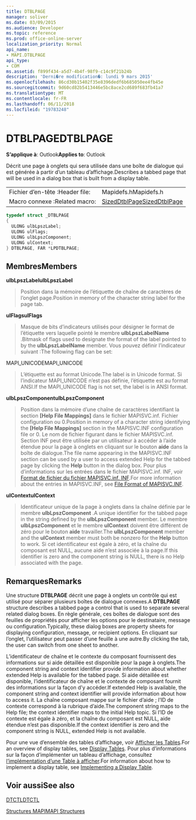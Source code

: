```yaml
---
title: DTBLPAGE
manager: soliver
ms.date: 03/09/2015
ms.audience: Developer
ms.topic: reference
ms.prod: office-online-server
localization_priority: Normal
api_name:
- MAPI.DTBLPAGE
api_type:
- COM
ms.assetid: f899f434-a5d7-4b4f-98f9-c14c9f21b24b
description: 'Derni�re modification�: lundi 9 mars 2015'
ms.openlocfilehash: 86cd30b15402f35e8396dedf6b685050ee4fb45e
ms.sourcegitcommit: 9d60cd82b5413446e5bc8ace2cd689f683fb41a7
ms.translationtype: MT
ms.contentlocale: fr-FR
ms.lasthandoff: 06/11/2018
ms.locfileid: "19783248"
---
```

# <a name="dtblpage"></a><span data-ttu-id="f23c3-103">DTBLPAGE</span><span class="sxs-lookup"><span data-stu-id="f23c3-103">DTBLPAGE</span></span>

  
  
<span data-ttu-id="f23c3-104">**S’applique à**: Outlook</span><span class="sxs-lookup"><span data-stu-id="f23c3-104">**Applies to**: Outlook</span></span> 
  
<span data-ttu-id="f23c3-105">Décrit une page à onglets qui sera utilisée dans une boîte de dialogue qui est générée à partir d’un tableau d’affichage.</span><span class="sxs-lookup"><span data-stu-id="f23c3-105">Describes a tabbed page that will be used in a dialog box that is built from a display table.</span></span> 
  
|||
|:-----|:-----|
|<span data-ttu-id="f23c3-106">Fichier d’en-tête :</span><span class="sxs-lookup"><span data-stu-id="f23c3-106">Header file:</span></span>  <br/> |<span data-ttu-id="f23c3-107">Mapidefs.h</span><span class="sxs-lookup"><span data-stu-id="f23c3-107">Mapidefs.h</span></span>  <br/> |
|<span data-ttu-id="f23c3-108">Macro connexe :</span><span class="sxs-lookup"><span data-stu-id="f23c3-108">Related macro:</span></span>  <br/> |[<span data-ttu-id="f23c3-109">SizedDtblPage</span><span class="sxs-lookup"><span data-stu-id="f23c3-109">SizedDtblPage</span></span>](sizeddtblpage.md) <br/> |
   
```cpp
typedef struct _DTBLPAGE
{
  ULONG ulbLpszLabel;
  ULONG ulFlags;
  ULONG ulbLpszComponent;
  ULONG ulContext;
} DTBLPAGE, FAR *LPDTBLPAGE;

```

## <a name="members"></a><span data-ttu-id="f23c3-110">Membres</span><span class="sxs-lookup"><span data-stu-id="f23c3-110">Members</span></span>

 <span data-ttu-id="f23c3-111">**ulbLpszLabel**</span><span class="sxs-lookup"><span data-stu-id="f23c3-111">**ulbLpszLabel**</span></span>
  
> <span data-ttu-id="f23c3-112">Position dans la mémoire de l’étiquette de chaîne de caractères de l’onglet page.</span><span class="sxs-lookup"><span data-stu-id="f23c3-112">Position in memory of the character string label for the page tab.</span></span>
    
 <span data-ttu-id="f23c3-113">**ulFlags**</span><span class="sxs-lookup"><span data-stu-id="f23c3-113">**ulFlags**</span></span>
  
> <span data-ttu-id="f23c3-114">Masque de bits d’indicateurs utilisés pour désigner le format de l’étiquette vers laquelle pointé le membre **ulbLpszLabelName** .</span><span class="sxs-lookup"><span data-stu-id="f23c3-114">Bitmask of flags used to designate the format of the label pointed to by the **ulbLpszLabelName** member.</span></span> <span data-ttu-id="f23c3-115">Vous pouvez définir l’indicateur suivant :</span><span class="sxs-lookup"><span data-stu-id="f23c3-115">The following flag can be set:</span></span> 
    
<span data-ttu-id="f23c3-116">MAPI_UNICODE</span><span class="sxs-lookup"><span data-stu-id="f23c3-116">MAPI_UNICODE</span></span> 
  
> <span data-ttu-id="f23c3-117">L’étiquette est au format Unicode.</span><span class="sxs-lookup"><span data-stu-id="f23c3-117">The label is in Unicode format.</span></span> <span data-ttu-id="f23c3-118">Si l’indicateur MAPI_UNICODE n’est pas définie, l’étiquette est au format ANSI.</span><span class="sxs-lookup"><span data-stu-id="f23c3-118">If the MAPI_UNICODE flag is not set, the label is in ANSI format.</span></span>
    
 <span data-ttu-id="f23c3-119">**ulbLpszComponent**</span><span class="sxs-lookup"><span data-stu-id="f23c3-119">**ulbLpszComponent**</span></span>
  
> <span data-ttu-id="f23c3-120">Position dans la mémoire d’une chaîne de caractères identifiant la section **[Help File Mappings]** dans le fichier MAPISVC.inf. Fichier configuration ou 0.</span><span class="sxs-lookup"><span data-stu-id="f23c3-120">Position in memory of a character string identifying the **[Help File Mappings]** section in the MAPISVC.INF configuration file or 0.</span></span> <span data-ttu-id="f23c3-121">Le nom de fichier figurant dans le fichier MAPISVC.inf. Section INF peut être utilisée par un utilisateur à accéder à l’aide étendue pour la page à onglets en cliquant sur le bouton **aide** dans la boîte de dialogue.</span><span class="sxs-lookup"><span data-stu-id="f23c3-121">The file name appearing in the MAPISVC.INF section can be used by a user to access extended Help for the tabbed page by clicking the **Help** button in the dialog box.</span></span> <span data-ttu-id="f23c3-122">Pour plus d’informations sur les entrées dans le fichier MAPISVC.inf. INF, voir [Format de fichier du fichier MAPISVC.inf. INF](file-format-of-mapisvc-inf.md).</span><span class="sxs-lookup"><span data-stu-id="f23c3-122">For more information about the entries in MAPISVC.INF, see [File Format of MAPISVC.INF](file-format-of-mapisvc-inf.md).</span></span>
    
 <span data-ttu-id="f23c3-123">**ulContext**</span><span class="sxs-lookup"><span data-stu-id="f23c3-123">**ulContext**</span></span>
  
> <span data-ttu-id="f23c3-124">Identificateur unique de la page à onglets dans la chaîne définie par le membre **ulbLpszComponent** .</span><span class="sxs-lookup"><span data-stu-id="f23c3-124">A unique identifier for the tabbed page in the string defined by the **ulbLpszComponent** member.</span></span> <span data-ttu-id="f23c3-125">Le membre **ulbLpszComponent** et le membre **ulContext** doivent être différent de zéro pour le bouton **aide** travailler.</span><span class="sxs-lookup"><span data-stu-id="f23c3-125">The **ulbLpszComponent** member and the **ulContext** member must both be nonzero for the **Help** button to work.</span></span> <span data-ttu-id="f23c3-126">Si cet identificateur est égale à zéro, et la chaîne du composant est NULL, aucune aide n’est associée à la page.</span><span class="sxs-lookup"><span data-stu-id="f23c3-126">If this identifier is zero and the component string is NULL, there is no Help associated with the page.</span></span> 
    
## <a name="remarks"></a><span data-ttu-id="f23c3-127">Remarques</span><span class="sxs-lookup"><span data-stu-id="f23c3-127">Remarks</span></span>

<span data-ttu-id="f23c3-128">Une structure **DTBLPAGE** décrit une page à onglets un contrôle qui est utilisé pour séparer plusieurs boîtes de dialogue connexes.</span><span class="sxs-lookup"><span data-stu-id="f23c3-128">A **DTBLPAGE** structure describes a tabbed page a control that is used to separate several related dialog boxes.</span></span> <span data-ttu-id="f23c3-129">En règle générale, ces boîtes de dialogue sont des feuilles de propriétés pour afficher les options pour le destinataire, message ou configuration.</span><span class="sxs-lookup"><span data-stu-id="f23c3-129">Typically, these dialog boxes are property sheets for displaying configuration, message, or recipient options.</span></span> <span data-ttu-id="f23c3-130">En cliquant sur l’onglet, l’utilisateur peut passer d’une feuille à une autre.</span><span class="sxs-lookup"><span data-stu-id="f23c3-130">By clicking the tab, the user can switch from one sheet to another.</span></span> 
  
<span data-ttu-id="f23c3-131">L’identificateur de chaîne et le contexte du composant fournissent des informations sur si aide détaillée est disponible pour la page à onglets.</span><span class="sxs-lookup"><span data-stu-id="f23c3-131">The component string and context identifier provide information about whether extended Help is available for the tabbed page.</span></span> <span data-ttu-id="f23c3-132">Si aide détaillée est disponible, l’identificateur de chaîne et le contexte de composant fournit des informations sur la façon d’y accéder.</span><span class="sxs-lookup"><span data-stu-id="f23c3-132">If extended Help is available, the component string and context identifier will provide information about how to access it.</span></span> <span data-ttu-id="f23c3-133">La chaîne composant mappe sur le fichier d’aide ; l’ID de contexte correspond à la rubrique d’aide.</span><span class="sxs-lookup"><span data-stu-id="f23c3-133">The component string maps to the Help file; the context identifier maps to the initial Help topic.</span></span> <span data-ttu-id="f23c3-134">Si l’ID de contexte est égale à zéro, et la chaîne du composant est NULL, aide étendue n’est pas disponible.</span><span class="sxs-lookup"><span data-stu-id="f23c3-134">If the context identifier is zero and the component string is NULL, extended Help is not available.</span></span>
  
<span data-ttu-id="f23c3-135">Pour une vue d’ensemble des tables d’affichage, voir [Afficher les Tables](display-tables.md).</span><span class="sxs-lookup"><span data-stu-id="f23c3-135">For an overview of display tables, see [Display Tables](display-tables.md).</span></span> <span data-ttu-id="f23c3-136">Pour plus d’informations sur la façon d’implémenter un tableau d’affichage, consultez [l’implémentation d’une Table à afficher](display-table-implementation.md).</span><span class="sxs-lookup"><span data-stu-id="f23c3-136">For information about how to implement a display table, see [Implementing a Display Table](display-table-implementation.md).</span></span>
  
## <a name="see-also"></a><span data-ttu-id="f23c3-137">Voir aussi</span><span class="sxs-lookup"><span data-stu-id="f23c3-137">See also</span></span>



[<span data-ttu-id="f23c3-138">DTCTL</span><span class="sxs-lookup"><span data-stu-id="f23c3-138">DTCTL</span></span>](dtctl.md)


[<span data-ttu-id="f23c3-139">Structures MAPI</span><span class="sxs-lookup"><span data-stu-id="f23c3-139">MAPI Structures</span></span>](mapi-structures.md)

